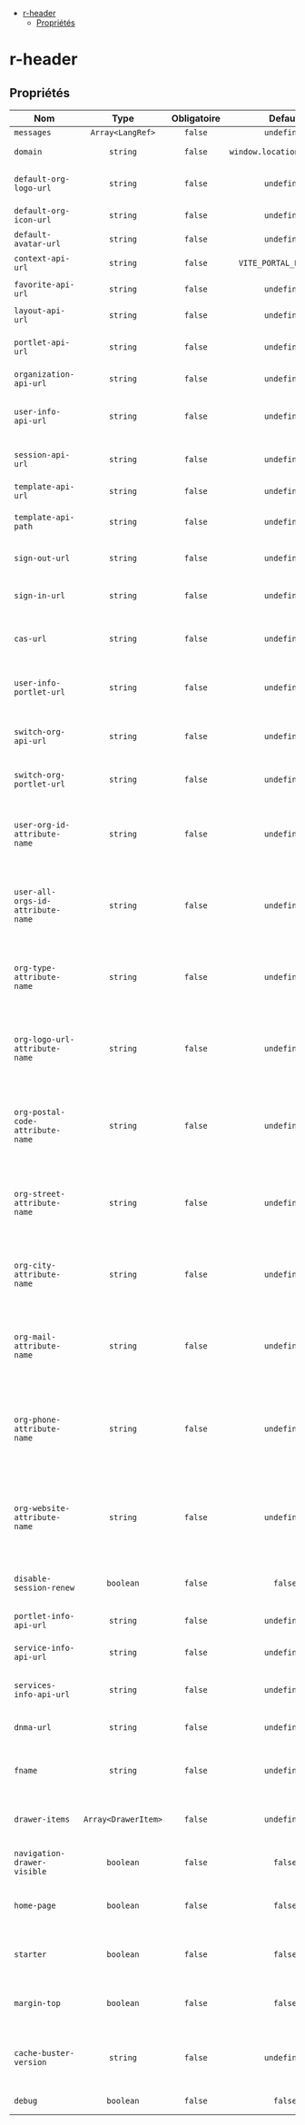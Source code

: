 - [r-header](#r-header)
  - [Propriétés](#propriétés)

# r-header

## Propriétés

| Nom                               |        Type         | Obligatoire |          Default           | Description                                                                                               |
| --------------------------------- | :-----------------: | :---------: | :------------------------: | --------------------------------------------------------------------------------------------------------- |
| `messages`                        |  `Array<LangRef>`   |   `false`   |        `undefined`         |                                                                                                           |
| `domain`                          |      `string`       |   `false`   | `window.location.hostname` | Domaine du portail                                                                                        |
| `default-org-logo-url`            |      `string`       |   `false`   |        `undefined`         | Logo par défaut d'une organisation                                                                        |
| `default-org-icon-url`            |      `string`       |   `false`   |        `undefined`         | Icône par défaut de l'organisation                                                                        |
| `default-avatar-url`              |      `string`       |   `false`   |        `undefined`         | Avatar par défaut                                                                                         |
| `context-api-url`                 |      `string`       |   `false`   |   `VITE_PORTAL_BASE_URL`   | URL/path du portail                                                                                       |
| `favorite-api-url`                |      `string`       |   `false`   |        `undefined`         | URL/path de l'API favori du portail                                                                       |
| `layout-api-url`                  |      `string`       |   `false`   |        `undefined`         | URL/path de l'API layout du portail                                                                       |
| `portlet-api-url`                 |      `string`       |   `false`   |        `undefined`         | URL/path de l'API portlet registry du portail                                                             |
| `organization-api-url`            |      `string`       |   `false`   |        `undefined`         | URL/path de l'API organisation                                                                            |
| `user-info-api-url`               |      `string`       |   `false`   |        `undefined`         | URL/path de l'API informations utilisateur du portail                                                     |
| `session-api-url`                 |      `string`       |   `false`   |        `undefined`         | URL/path de l'API session du portail                                                                      |
| `template-api-url`                |      `string`       |   `false`   |        `undefined`         | URL/path de l'API template                                                                                |
| `template-api-path`               |      `string`       |   `false`   |        `undefined`         | @deprecated rempli la variable `template-api-url`                                                         |
| `sign-out-url`                    |      `string`       |   `false`   |        `undefined`         | URL/path de connexion au portail                                                                          |
| `sign-in-url`                     |      `string`       |   `false`   |        `undefined`         | URL/path de déconnexion du portail                                                                        |
| `cas-url`                         |      `string`       |   `false`   |        `undefined`         | URL/path du serveur d'authentification CAS                                                                |
| `user-info-portlet-url`           |      `string`       |   `false`   |        `undefined`         | URL/path de la portlet d'informations utilisateur                                                         |
| `switch-org-api-url`              |      `string`       |   `false`   |        `undefined`         | URL/path de la portlet de changement d'organisation                                                       |
| `switch-org-portlet-url`          |      `string`       |   `false`   |        `undefined`         | URL/path de l'API de changement d'organisation                                                            |
| `user-org-id-attribute-name`      |      `string`       |   `false`   |        `undefined`         | Attribut de l'API organisation donnant l'organisation courante de l'utilisateur                           |
| `user-all-orgs-id-attribute-name` |      `string`       |   `false`   |        `undefined`         | Attribut de l'API organisation donnant la liste des organisations de l'utilisateur                        |
| `org-type-attribute-name`         |      `string`       |   `false`   |        `undefined`         | Attribut de l'API organisation donnant le type de l'organisation courante de l'utilisateur                |
| `org-logo-url-attribute-name`     |      `string`       |   `false`   |        `undefined`         | Attribut de l'API organisation donnant le logo de l'organisation courante de l'utilisateur                |
| `org-postal-code-attribute-name`  |      `string`       |   `false`   |        `undefined`         | Attribut de l'API organisation donnant le code postal de l'organisation courante de l'utilisateur         |
| `org-street-attribute-name`       |      `string`       |   `false`   |        `undefined`         | Attribut de l'API organisation donnant la rue de l'organisation courante de l'utilisateur                 |
| `org-city-attribute-name`         |      `string`       |   `false`   |        `undefined`         | Attribut de l'API organisation donnant la ville de l'organisation courante de l'utilisateur               |
| `org-mail-attribute-name`         |      `string`       |   `false`   |        `undefined`         | Attribut de l'API organisation donnant le mail de l'organisation courante de l'utilisateur                |
| `org-phone-attribute-name`        |      `string`       |   `false`   |        `undefined`         | Attribut de l'API organisation donnant le numéro de téléphone de l'organisation courante de l'utilisateur |
| `org-website-attribute-name`      |      `string`       |   `false`   |        `undefined`         | Attribut de l'API organisation donnant le site web de l'organisation courante de l'utilisateur            |
| `disable-session-renew`           |      `boolean`      |   `false`   |          `false`           | Désactive le renouvellement des sessions portail                                                          |
| `portlet-info-api-url`            |      `string`       |   `false`   |        `undefined`         | URL/path de l'API portlet du portail                                                                      |
| `service-info-api-url`            |      `string`       |   `false`   |        `undefined`         | URL/path de l'API d'information sur le service                                                            |
| `services-info-api-url`           |      `string`       |   `false`   |        `undefined`         | URL/path de l'API d'information sur les services                                                          |
| `dnma-url`                        |      `string`       |   `false`   |        `undefined`         | URL/path du script de marquage DNMA                                                                       |
| `fname`                           |      `string`       |   `false`   |        `undefined`         | fname du service dans lequel le composant est intégré                                                     |
| `drawer-items`                    | `Array<DrawerItem>` |   `false`   |        `undefined`         | Ressources supplémentaires du tiroir de navigation                                                        |
| `navigation-drawer-visible`       |      `boolean`      |   `false`   |          `false`           | Affiche le tiroir de navigation (écran > md)                                                              |
| `home-page`                       |      `boolean`      |   `false`   |          `false`           | Met le lien accueil du tiroir de navigation en actif                                                      |
| `starter`                         |      `boolean`      |   `false`   |          `false`           | Active le bouton "didacticiel" dans le menu utilisateur                                                   |
| `margin-top`                      |      `boolean`      |   `false`   |          `false`           | Ajoute un mage en haute au body de la hauteur du composant                                                |
| `cache-buster-version`            |      `string`       |   `false`   |        `undefined`         | Version permettant le bypass des caches navigateurs                                                       |
| `debug`                           |      `boolean`      |   `false`   |          `false`           | Active le mode debug                                                                                      |
